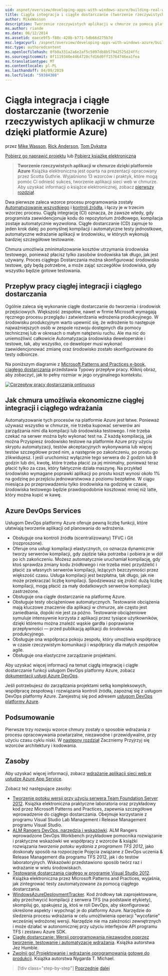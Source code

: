 ```yaml
---
uid: aspnet/overview/developing-apps-with-windows-azure/building-real-world-cloud-apps-with-windows-azure/continuous-integration-and-continuous-delivery
title: Ciągła integracja i ciągłe dostarczanie (tworzenie rzeczywistych aplikacji w chmurze dzięki platformie Azure) | Dokumentacja firmy Microsoft
author: MikeWasson
description: Tworzenie rzeczywistych aplikacji w chmurze za pomocą platformy Azure Książka elektroniczna jest oparta na prezentacji, opracowane przez Scotta Guthrie. Wyjaśniono 13 wzorców i praktyk, które może on...
ms.author: riande
ms.date: 06/12/2014
ms.assetid: eaece9f5-f80c-428b-b771-5db66d275b7d
msc.legacyurl: /aspnet/overview/developing-apps-with-windows-azure/building-real-world-cloud-apps-with-windows-azure/continuous-integration-and-continuous-delivery
msc.type: authoredcontent
ms.openlocfilehash: 0fb0a331a2a6e2af5c5097db8b57942525d24ffc
ms.sourcegitcommit: 0f1119340e4464720cfd16d0ff15764746ea1fea
ms.translationtype: MT
ms.contentlocale: pl-PL
ms.lasthandoff: 04/09/2019
ms.locfileid: "59384308"
---
```

# <a name="continuous-integration-and-continuous-delivery-building-real-world-cloud-apps-with-azure"></a>Ciągła integracja i ciągłe dostarczanie (tworzenie rzeczywistych aplikacji w chmurze dzięki platformie Azure)

przez [Mike Wasson](https://github.com/MikeWasson), [Rick Anderson]((https://twitter.com/RickAndMSFT)), [Tom Dykstra](https://github.com/tdykstra)

[Pobierz go naprawić projektu](http://code.msdn.microsoft.com/Fix-It-app-for-Building-cdd80df4) lub [Pobierz książkę elektroniczną](http://blogs.msdn.com/b/microsoft_press/archive/2014/07/23/free-ebook-building-cloud-apps-with-microsoft-azure.aspx)

> **Tworzenie rzeczywistych aplikacji w chmurze dzięki platformie Azure** Książka elektroniczna jest oparta na prezentacji opracowany przez Scotta Guthrie. Wyjaśniono 13 wzorców i praktyk, które mogą pomóc Ci odnieść sukces, tworzenie aplikacji sieci web w chmurze. Aby uzyskać informacji o książce elektronicznej, zobacz [pierwszy rozdział](introduction.md).


Dwa pierwsze zaleca wzorce procesu programowania zostały [Automatyzowanie wszystkiego](automate-everything.md) i [kontroli źródła](source-control.md), i łączy je w trzecim wzorzec procesu. Ciągłą integrację (CI) oznacza, że zawsze wtedy, gdy programista zaewidencjonuje kodu do repozytorium źródłowego, kompilacja zostaje automatycznie wyzwolona. Ciągłe dostarczanie (CD) zajmuje to jeden krok dalej: po pomyślnej kompilacji i automatyczne testy jednostkowe, automatyczne wdrażanie aplikacji w środowisku, w których wykonują bardziej szczegółowe testowanie.

Chmura umożliwia zminimalizowanie kosztów utrzymania środowiska testowego, ponieważ płacisz tylko zasobów środowiska tak długo, jak jest używany. Proces ciągłego Dostarczania można skonfigurować środowisko testowe, gdy będą potrzebne, a może zająć szczegółów środowiska, gdy wszystko będzie gotowe testowania.

## <a name="continuous-integration-and-continuous-delivery-workflow"></a>Przepływ pracy ciągłej integracji i ciągłego dostarczania

Ogólnie zaleca się wykonanie ciągłe dostarczanie do tworzenia i środowisk przejściowych. Większość zespołów, nawet w firmie Microsoft wymagają ręcznego procesu przeglądu i zatwierdzania wdrożenia produkcyjnego. W środowisku produkcyjnym warto upewnić się, że wdrożenie to następuje najważniejszych osób w zespole rozwoju dostępnych dla pomocy technicznej lub w okresach o małym natężeniu ruchu. Ale ma nic do uniemożliwić całkowicie Automatyzacja środowiska deweloperskie i testowe, tak, aby wszystko, co deweloper musi wykonać zaewidencjonować zmianę oraz środowisko zostało skonfigurowane do testy odbiorcze.

Na poniższym diagramie z [Microsoft Patterns and Practices e-book, ciągłego dostarczania](https://aka.ms/ReleasePipeline) przedstawia Typowy przepływ pracy. Kliknij obraz, aby zobaczyć, jak to pełny rozmiar w jego oryginalnego kontekstu.

[![Cprzepływ pracy dostarczania ontinuous](continuous-integration-and-continuous-delivery/_static/image1.png)](https://msdn.microsoft.com/library/dn449955.aspx)

## <a name="how-the-cloud-enables-cost-effective-ci-and-cd"></a>Jak chmura umożliwia ekonomiczne ciągłej integracji i ciągłego wdrażania

Automatyzowanie tych procesów na platformie Azure jest łatwe. Ponieważ używasz wszystko w chmurze, nie trzeba kupować serwerów ani zarządzania nimi dla kompilacji lub środowiska testowego. I nie trzeba czekać na serwer można było wykonać test na. Z każdą kompilacją, jak można Przyspiesz środowisko testowe na platformie Azure przy użyciu skryptu automatyzacji, testów akceptacyjnych wykonywania lub więcej testów szczegółowe przed nim, a następnie po zakończeniu, po prostu go zlikwidujesz. I jeśli uruchomisz wyłącznie tego serwera do 2 godzin lub 8 godzin lub dni, kwotę, które trzeba płacić za jej minimalny, ponieważ teraz płacić tylko za czas, który faktycznie działa maszynę. Na przykład środowisko wymagane poprawki aplikacji po prostu koszt wynosi około 1% na godzinę po przejściu jednowarstwowa z poziomu bezpłatne. W ciągu miesiąca po przeprowadzeniu tylko środowiska na godzinę w czasie, środowiska testowego będzie prawdopodobnie kosztować mniej niż latte, który można kupić w kawę.

## <a name="azure-devops-services"></a>Azure DevOps Services 

Usługom DevOps platformy Azure oferuje pewną liczbę funkcji, które ułatwiają tworzenie aplikacji od planowania do wdrożenia.

- Obsługuje ona kontroli źródła (scentralizowany) TFVC i Git (rozproszone).
- Oferuje ona usługi kompilacji elastycznych, co oznacza dynamicznie tworzy serwerów kompilacji, gdy zajdzie taka potrzeba i pobiera je w dół po ich zakończeniu. Możesz automatycznie uruchamiał kompilację, gdy ktoś sprawdza zmiany kodu źródłowego i nie trzeba mieć przydzielić i płacić za własnych serwerów kompilacji, leżących bezczynności przez większość czasu. Usługa kompilacji jest bezpłatna, tak długo, jak nie może przekraczać liczbę kompilacji. Spodziewasz się zrobić dużą liczbę kompilacji, mogą płacić za mały dodatkowych serwerów kompilacji zastrzeżone.
- Obsługuje ona ciągłe dostarczanie na platformę Azure.
- Obsługuje testy obciążeniowe automatycznych. Testowanie obciążenia mają kluczowe znaczenie dla aplikacji w chmurze, ale często jest zaniedbania, dopóki nie jest za późno. Testowanie obciążeniowe symuluje intensywnie korzysta z aplikacji przez tysiące użytkowników, dzięki któremu można znaleźć wąskie gardła i poprawianie przepływności — przed publikacją aplikacji do środowiska produkcyjnego.
- Obsługuje ona współpraca pokoju zespołu, który umożliwia współpracę w czasie rzeczywistym komunikacji i współpracy dla małych zespołów agile.
- Obsługuje ona elastyczne zarządzanie projektami.


Aby uzyskać więcej informacji na temat ciągłą integrację i ciągłe dostarczanie funkcji usługom DevOps platformy Azure, zobacz [dokumentacji usługi Azure DevOps](/azure/devops/index).

Jeśli potrzebujesz do zarządzania projektami setką kompleksowych, współpracę zespołową i rozwiązania kontroli źródła, zapoznaj się z usługom DevOps platformy Azure. Zarejestruj się pod adresem [usługom DevOps platformy Azure](https://dev.azure.com/).

## <a name="summary"></a>Podsumowanie

Pierwsze trzy rozwoju wzorce chmury zostały o sposobie wdrażania z procesu opracowywania powtarzalne, niezawodne i przewidywalne, przy użyciu czasu cyklu niski. W [następny rozdział](web-development-best-practices.md) Zaczniemy Przyjrzyj się wzorców architektury i kodowania.

## <a name="resources"></a>Zasoby

Aby uzyskać więcej informacji, zobacz [wdrażanie aplikacji sieci web w usłudze Azure App Service](https://azure.microsoft.com/documentation/articles/web-sites-deploy/).

Zobacz też następujące zasoby:

- [Tworzenie potoku wersji przy użyciu serwera Team Foundation Server 2012](https://aka.ms/ReleasePipeline). Książka elektroniczna praktyczne laboratoria oraz przykładowy kod przez Microsoft Patterns and Practices, zapewnia szczegółowe wprowadzenie do ciągłego dostarczania. Obejmuje korzystanie z programu Visual Studio Lab Management i Release Management programu Visual Studio.
- [ALM Rangers DevOps, narzędzia i wskazówki](https://aka.ms/vsarsolutions/). ALM Rangers wprowadzone DevOps Workbench przykładowe pomocnika rozwiązanie i praktyczne wskazówki we współpracy z wzorców &amp; książki rozwiązania *tworzenie potoku wydania z programem TFS 2012*, jako doskonały sposób na rozpoczęcie Pojęcia związane z DevOps uczenia &amp; Release Management dla programu TFS 2012, jak i do testów laboratoryjnych. Wskazówki przedstawiono sposób twórz raz i wdrażanie w wielu środowiskach.
- [Testowanie dostarczania ciągłego w programie Visual Studio 2012](https://msdn.microsoft.com/library/jj159345.aspx). Książka elektroniczna przez Microsoft Patterns and Practices, wyjaśnia, jak zintegrować testy zautomatyzowane za pomocą ciągłego dostarczania.
- [WindowsAzureDeploymentTracker](https://github.com/RyanTBerry/WindowsAzureDeploymentTracker). Kod źródłowy tak zaprojektowane, aby przechwycić kompilacji z serwera TFS (na podstawie etykiety), skompiluj go, spakujesz ją, ktoś w roli DevOps, aby skonfigurować określone aspekty i wypchnąć je do platformy Azure. Narzędzie do śledzenia procesu wdrażania w celu umożliwienia operacji "wycofanie" wcześniej wdrożonej wersji. Narzędzie nie ma zależności zewnętrznych i może działać w autonomicznej przy użyciu interfejsów API programu TFS i zestawu Azure SDK.
- [Ciągłe dostarczanie: Wersji oprogramowania niezawodne poprzez tworzenie, testowanie i automatyzację wdrażania](https://www.amazon.com/Continuous-Delivery-Deployment-Automation-Addison-Wesley/dp/0321601912/ref=sr_1_1?s=books&amp;ie=UTF8&amp;qid=1377126361). Książka autorstwa Jez Humble.
- [Zwolnij go! Projektowanie i wdrażanie oprogramowania gotowe do produkcji](https://www.amazon.com/Release-It-Production-Ready-Pragmatic-Programmers/dp/0978739213). Książka autorstwa Nygarda T. Michael.

> [!div class="step-by-step"]
> [Poprzednie](source-control.md)
> [dalej](web-development-best-practices.md)
